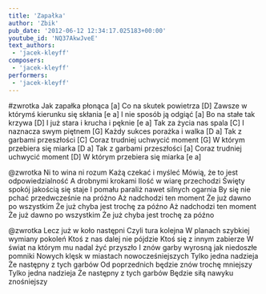 ```yaml
---
title: 'Zapałka'
author: 'Zbik'
pub_date: '2012-06-12 12:34:17.025183+00:00'
youtube_id: 'NQ37AkwJveE'
text_authors:
 - 'jacek-kleyff'
composers:
 - 'jacek-kleyff'
performers:
 - 'jacek-kleyff'
---
```


#zwrotka
Jak zapałka płonąca [a]
Co na skutek powietrza [D]
Zawsze w którymś kierunku się skłania [e a]
I nie sposób ją odgiąć [a]
Bo na stałe tak krzywa [D]
I już stara i krucha i pęknie [e a]
Tak za życia nas spala [C]
I naznacza swym piętnem [G]
Każdy sukces porażka i walka [D a]
Tak z garbami przeszłości [C]
Coraz trudniej uchwycić moment [G]
W którym przebiera się miarka [D a]
Tak z garbami przeszłości [a]
Coraz trudniej uchwycić moment [D]
W którym przebiera się miarka [e a]

@zwrotka
Ni to wina ni rozum
Każą czekać i myśleć
Mówią, że to jest odpowiedzialność
A drobnymi krokami
Ilość w wiarę przechodzi
Święty spokój jakością się staje
I pomału paraliż nawet silnych ogarnia
By się nie pchać przedwcześnie na próżno
Aż nadchodzi ten moment
Że już dawno po wszystkim
Że już chyba jest trochę za późno
Aż nadchodzi ten moment
Że już dawno po wszystkim
Że już chyba jest trochę za późno

@zwrotka
Lecz już w koło następni
Czyli tura kolejna
W planach szybkiej wymiany pokoleń
Ktoś z nas dalej nie pójdzie
Ktoś się z innym zabierze
W świat na którym mu nadal żyć przyszło
I znów garby wyrosną jak niedoszłe pomniki
Nowych klęsk w miastach nowocześniejszych
Tylko jedna nadzieja
Że następny z tych garbów
Od poprzednich będzie znów trochę mniejszy
Tylko jedna nadzieja
Że następny z tych garbów
Będzie siłą nawyku znośniejszy